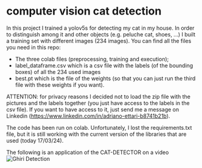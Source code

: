 # computer vision cat detection

In this project I trained a yolov5s for detecting my cat in my house. In order to distinguish among it and other objects (e.g. peluche cat, shoes, ...)
I built a training set with different images (234 images). You can find all the files you need in this repo:

* The three colab files (preprocessing, training and execution);
* label_dataframe.csv which is a csv file with the labels (of the bounding boxes) of all the 234 used images  
* best.pt which is the file of the weights (so that you can just run the third file with these weights if you want).

ATTENTION: for privacy reasons I decided not to load the zip file with the pictures and the labels together (you just have access to the labels in the csv file). If you want to have access to it, just send me a message on Linkedin (https://www.linkedin.com/in/adriano-ettari-b8741b21b).

The code has been run on colab. Unfortunately, I lost the requirements.txt file, but it is still working with the current version of the libraries that are used (today 17/03/24).

The following is an application of the CAT-DETECTOR on a video
![Ghiri Detection](https://github.com/AdrianoEttari/CAT-DETECTOR/blob/main/GHIRI_FINAL.gif)
